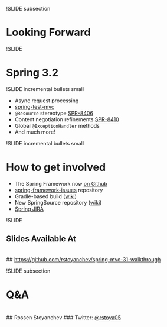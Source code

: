 !SLIDE subsection
# Looking Forward

!SLIDE
# Spring 3.2

!SLIDE incremental bullets small

* Async request processing
* <a href="github.com/SpringSource/spring-test-mvc">spring-test-mvc</a>
* `@Resource` stereotype <a href="https://jira.springsource.org/browse/SPR-8406">SPR-8406</a>
* Content negotiation refinements <a href="https://jira.springsource.org/browse/SPR-8410">SPR-8410</a>
* Global `@ExceptionHandler` methods
* And much more!

!SLIDE incremental bullets small
# How to get involved

* The Spring Framework now <a href="https://github.com/SpringSource/spring-framework#readme">on Github</a>
* <a href="https://github.com/SpringSource/spring-framework-issues#readme">spring-framework-issues</a> repository
* Gradle-based build (<a href="https://github.com/SpringSource/spring-framework/wiki/Gradle-build-and-release-FAQ">wiki</a>)
* New SpringSource repository (<a href="https://github.com/SpringSource/spring-framework/wiki/SpringSource-repository-FAQ">wiki</a>)
* <a href="https://jira.springsource.org/browse/SPR">Spring JIRA</a>

!SLIDE
## __Slides Available At__<br>
<br>
## <a href="https://github.com/rstoyanchev/spring-mvc-31-walkthrough">https://github.com/rstoyanchev/spring-mvc-31-walkthrough</a>

!SLIDE subsection
# Q&A
<br />
## Rossen Stoyanchev
### Twitter: <a href="http://twitter.com/rstoya05">@rstoya05</a>
